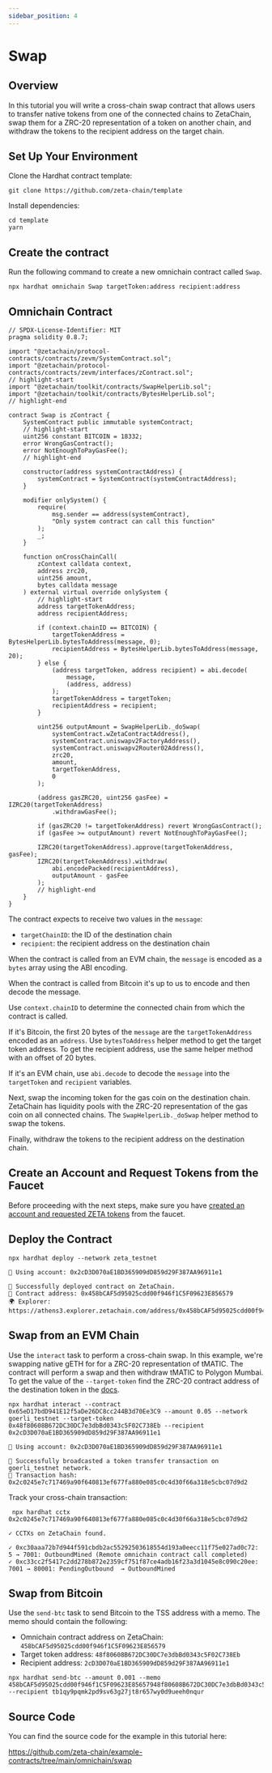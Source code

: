 ```yaml
---
sidebar_position: 4
---
```


# Swap

## Overview

In this tutorial you will write a cross-chain swap contract that allows users to
transfer native tokens from one of the connected chains to ZetaChain, swap them
for a ZRC-20 representation of a token on another chain, and withdraw the tokens
to the recipient address on the target chain.

## Set Up Your Environment

Clone the Hardhat contract template:

```
git clone https://github.com/zeta-chain/template
```

Install dependencies:

```
cd template
yarn
```

## Create the contract

Run the following command to create a new omnichain contract called `Swap`.

```
npx hardhat omnichain Swap targetToken:address recipient:address
```

## Omnichain Contract

```solidity title="contracts/Swap.sol"
// SPDX-License-Identifier: MIT
pragma solidity 0.8.7;

import "@zetachain/protocol-contracts/contracts/zevm/SystemContract.sol";
import "@zetachain/protocol-contracts/contracts/zevm/interfaces/zContract.sol";
// highlight-start
import "@zetachain/toolkit/contracts/SwapHelperLib.sol";
import "@zetachain/toolkit/contracts/BytesHelperLib.sol";
// highlight-end

contract Swap is zContract {
    SystemContract public immutable systemContract;
    // highlight-start
    uint256 constant BITCOIN = 18332;
    error WrongGasContract();
    error NotEnoughToPayGasFee();
    // highlight-end

    constructor(address systemContractAddress) {
        systemContract = SystemContract(systemContractAddress);
    }

    modifier onlySystem() {
        require(
            msg.sender == address(systemContract),
            "Only system contract can call this function"
        );
        _;
    }

    function onCrossChainCall(
        zContext calldata context,
        address zrc20,
        uint256 amount,
        bytes calldata message
    ) external virtual override onlySystem {
        // highlight-start
        address targetTokenAddress;
        address recipientAddress;

        if (context.chainID == BITCOIN) {
            targetTokenAddress = BytesHelperLib.bytesToAddress(message, 0);
            recipientAddress = BytesHelperLib.bytesToAddress(message, 20);
        } else {
            (address targetToken, address recipient) = abi.decode(
                message,
                (address, address)
            );
            targetTokenAddress = targetToken;
            recipientAddress = recipient;
        }

        uint256 outputAmount = SwapHelperLib._doSwap(
            systemContract.wZetaContractAddress(),
            systemContract.uniswapv2FactoryAddress(),
            systemContract.uniswapv2Router02Address(),
            zrc20,
            amount,
            targetTokenAddress,
            0
        );

        (address gasZRC20, uint256 gasFee) = IZRC20(targetTokenAddress)
            .withdrawGasFee();

        if (gasZRC20 != targetTokenAddress) revert WrongGasContract();
        if (gasFee >= outputAmount) revert NotEnoughToPayGasFee();

        IZRC20(targetTokenAddress).approve(targetTokenAddress, gasFee);
        IZRC20(targetTokenAddress).withdraw(
            abi.encodePacked(recipientAddress),
            outputAmount - gasFee
        );
        // highlight-end
    }
}
```

The contract expects to receive two values in the `message`:

- `targetChainID`: the ID of the destination chain
- `recipient`: the recipient address on the destination chain

When the contract is called from an EVM chain, the `message` is encoded as a
`bytes` array using the ABI encoding.

When the contract is called from Bitcoin it's up to us to encode and then decode
the message.

Use `context.chainID` to determine the connected chain from which the contract
is called.

If it's Bitcoin, the first 20 bytes of the `message` are the
`targetTokenAddress` encoded as an `address`. Use `bytesToAddress` helper method
to get the target token address. To get the recipient address, use the same
helper method with an offset of 20 bytes.

If it's an EVM chain, use `abi.decode` to decode the `message` into the
`targetToken` and `recipient` variables.

Next, swap the incoming token for the gas coin on the destination chain.
ZetaChain has liquidity pools with the ZRC-20 representation of the gas coin on
all connected chains. The `SwapHelperLib._doSwap` helper method to swap the
tokens.

Finally, withdraw the tokens to the recipient address on the destination chain.

## Create an Account and Request Tokens from the Faucet

Before proceeding with the next steps, make sure you have
[created an account and requested ZETA tokens](/developers/omnichain/tutorials/hello#create-an-account)
from the faucet.

## Deploy the Contract

```
npx hardhat deploy --network zeta_testnet
```

```
🔑 Using account: 0x2cD3D070aE1BD365909dD859d29F387AA96911e1

🚀 Successfully deployed contract on ZetaChain.
📜 Contract address: 0x458bCAF5d95025cdd00f946f1C5F09623E856579
🌍 Explorer: https://athens3.explorer.zetachain.com/address/0x458bCAF5d95025cdd00f946f1C5F09623E856579
```

## Swap from an EVM Chain

Use the `interact` task to perform a cross-chain swap. In this example, we're
swapping native gETH for for a ZRC-20 representation of tMATIC. The contract
will perform a swap and then withdraw tMATIC to Polygon Mumbai. To get the value
of the `--target-token` find the ZRC-20 contract address of the destination
token in the [docs](https://www.zetachain.com/docs/reference/testnet/).

```
npx hardhat interact --contract 0x65eD17bdD941E12f5aDe26DC8cc244B3d70Ee3C9 --amount 0.05 --network goerli_testnet --target-token 0x48f80608B672DC30DC7e3dbBd0343c5F02C738Eb --recipient 0x2cD3D070aE1BD365909dD859d29F387AA96911e1
```

```
🔑 Using account: 0x2cD3D070aE1BD365909dD859d29F387AA96911e1

🚀 Successfully broadcasted a token transfer transaction on goerli_testnet network.
📝 Transaction hash: 0x2c0245e7c717469a90f640813ef677fa880e085c0c4d30f66a318e5cbc07d9d2
```

Track your cross-chain transaction:

```
 npx hardhat cctx 0x2c0245e7c717469a90f640813ef677fa880e085c0c4d30f66a318e5cbc07d9d2
```

```
✓ CCTXs on ZetaChain found.

✓ 0xc30aaa72b7d944f591cbdb2ac55292503618554d193a0eecc11f75e027ad0c72: 5 → 7001: OutboundMined (Remote omnichain contract call completed)
✓ 0xc33cc2f5417c2dd278b872e2359cf751f87ce4adb16f23a3d1045e8c090c20ee: 7001 → 80001: PendingOutbound  → OutboundMined
```

## Swap from Bitcoin

Use the `send-btc` task to send Bitcoin to the TSS address with a memo. The memo
should contain the following:

- Omnichain contract address on ZetaChain:
  `458bCAF5d95025cdd00f946f1C5F09623E856579`
- Target token address: `48f80608B672DC30DC7e3dbBd0343c5F02C738Eb`
- Recipient address: `2cD3D070aE1BD365909dD859d29F387AA96911e1`

```
npx hardhat send-btc --amount 0.001 --memo 458bCAF5d95025cdd00f946f1C5F09623E85657948f80608B672DC30DC7e3dbBd0343c5F02C738Eb2cD3D070aE1BD365909dD859d29F387AA96911e1 --recipient tb1qy9pqmk2pd9sv63g27jt8r657wy0d9ueeh0nqur
```

## Source Code

You can find the source code for the example in this tutorial here:

https://github.com/zeta-chain/example-contracts/tree/main/omnichain/swap
